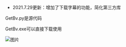 - 2021.7.29更新：增加了下载字幕的功能，简化第三方库

GetBv.py是源代码

GetBv.exe可以直接下载使用

![图片](https://user-images.githubusercontent.com/54969136/127526276-255a584f-72e5-4e55-9c4e-c3777b549c02.png)

